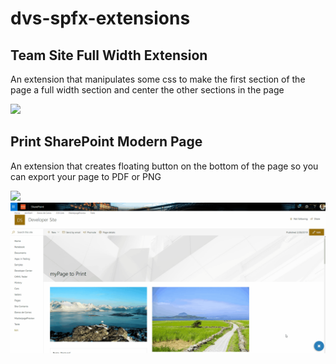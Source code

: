 # dvs-spfx-extensions

## Team Site Full Width Extension
An extension that manipulates some css to make the first section of the page a full width section and center the other sections in the page

![](TeamSiteFullWidth.gif)

## Print SharePoint Modern Page
An extension that creates floating button on the bottom of the page so you can export your page to PDF or PNG

![](PrintToPDF.gif)
![](PrintToImg.gif)
